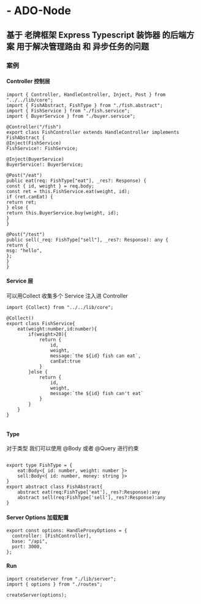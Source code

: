 #  - ADO-Node
## 基于 老牌框架 Express Typescript 装饰器 的后端方案 用于解决管理路由 和 异步任务的问题


### 案例

#### Controller 控制层
```
import { Controller, HandleController, Inject, Post } from "../../lib/core";
import { FishAbstract, FishType } from "./fish.abstract";
import { FishService } from "./fish.service";
import { BuyerService } from "./buyer.service";

@Controller("/fish")
export class FishController extends HandleController implements FishAbstract {
@Inject(FishService)
FishService!: FishService;

@Inject(BuyerService)
BuyerService!: BuyerService;

@Post("/eat")
public eat(req: FishType["eat"], _res?: Response) {
const { id, weight } = req.body;
const ret = this.FishService.eat(weight, id);
if (ret.canEat) {
return ret;
} else {
return this.BuyerService.buy(weight, id);
}
}

@Post("/test")
public sell(_req: FishType["sell"], _res?: Response): any {
return {
msg: "hello",
};
}
}
```


#### Service 层 
 可以用Collect 收集多个 Service 注入进 Controller

````
import {Collect} from "../../lib/core";

@Collect()
export class FishService{
	eat(weight:number,id:number){
		if(weight>20){
			return {
				id,
				weight,
				message:`the ${id} fish can eat`,
				canEat:true
			}
		}else {
			return {
				id,
				weight,
				message:`the ${id} fish can't eat`
			}
		}
	}
}


````

#### Type
对于类型 我们可以使用 @Body 或者 @Query 进行约束
````

export type FishType = {
	eat:Body<{ id: number, weight: number }>
	sell:Body<{ id: number, money: string }>
}
export abstract class FishAbstract{
	abstract eat(req:FishType['eat'],_res?:Response):any
	abstract sell(req:FishType['sell'],_res?:Response):any
}

````

#### Server Options 加载配置
````
export const options: HandleProxyOptions = {
  controller: [FishController],
  base: "/api",
  port: 3000,
};
````


#### Run 
````
import createServer from "./lib/server";
import { options } from "./routes";

createServer(options);

````